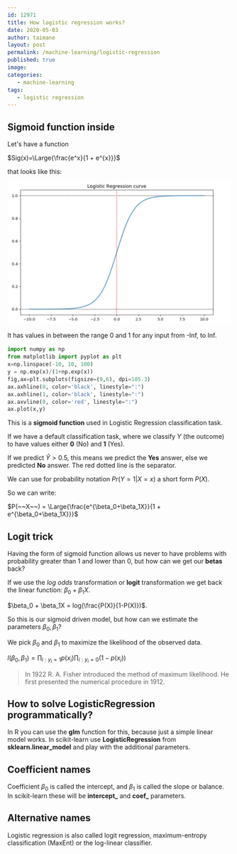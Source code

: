 ```yaml
---
id: 12971
title: How logistic regression works?
date: 2020-05-03
author: taimane
layout: post
permalink: /machine-learning/logistic-regression
published: true
image: 
categories: 
   - machine-learning
tags:
   - logistic regression
---
```

<script type="text/x-mathjax-config">
    MathJax.Hub.Config({
      tex2jax: {
        skipTags: ['script', 'noscript', 'style', 'textarea', 'pre'],
        inlineMath: [['$','$']]
      }
    });
</script>
<script src="https://cdn.mathjax.org/mathjax/latest/MathJax.js?config=TeX-AMS-MML_HTMLorMML" type="text/javascript"></script>

## Sigmoid function inside

Let's have a function 

$Sig(x)=\Large{\frac{e^x}{1 + e^{x}}}$

that looks like this:

![logistic regression](/wp-content/uploads/2020/05/logistic-regression.jpg)

It has values in between the range 0 and 1 for any input from -Inf, to Inf.

```python
import numpy as np
from matplotlib import pyplot as plt
x=np.linspace(-10, 10, 100)
y = np.exp(x)/(1+np.exp(x))
fig,ax=plt.subplots(figsize=(9,6), dpi=105.3)
ax.axhline(0, color='black', linestyle=":")
ax.axhline(1, color='black', linestyle=":")
ax.axvline(0, color='red', linestyle=":")
ax.plot(x,y)
```

This is a **sigmoid function** used in Logistic Regression classification task.

If we have a default classification task, where we classify $Y$ (the outcome) to have values either **0** (No) and **1** (Yes).

If we predict $\hat Y > 0.5$, this means we predict the **Yes** answer, else we predicted **No** answer. The red dotted line is the separator.

We can use for probability notation $Pr(Y=1 \vert X=x)$ a short form $P(X)$.


So we can write:

$P(~~X~~) = \Large{\frac{e^{\beta_0+\beta_1X}}{1 + e^{\beta_0+\beta_1X}}}$ 

## Logit trick

Having the form of sigmoid function allows us never to have problems with probability greater than 1 and lower than 0, but how can we get our **betas** back?

If we use the _log odds_ transformation or **logit** transformation we get back the linear function: $\beta_0 + \beta_1X$.

$\beta_0 + \beta_1X = log(\frac{P(X)}{1-P(X)})$.

So this is our sigmoid driven model, but how can we estimate the parameters $\beta_0, \beta_1$?

We pick $\beta_0$ and $\beta_1$ to maximize the likelihood of the observed data.

$l(\beta_0, \beta_1)=\displaystyle \prod_{i:y_i=1} p(x_i)\prod_{i:y_i=0} (1-p(x_i))$

> In 1922 R. A. Fisher introduced the method of maximum likelihood. He first presented the numerical procedure in 1912.

## How to solve LogisticRegression programmatically?


In R you can use the **glm** function for this, because just a simple linear model works. In scikit-learn use **LogisticRegression** from **sklearn.linear_model** and play with the additional parameters.

## Coefficient names

Coefficient $\beta_0$ is called the intercept, and $\beta_1$ is called the slope or balance. In scikit-learn these will be **intercept_** and **coef_** parameters.

## Alternative names

Logistic regression is also called logit regression, maximum-entropy classification (MaxEnt) or the log-linear classifier.




